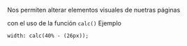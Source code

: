 Nos permiten alterar elementos visuales de nuetras páginas

con el uso de la función `calc()`
Ejemplo

```
width: calc(40% - (26px));


```

